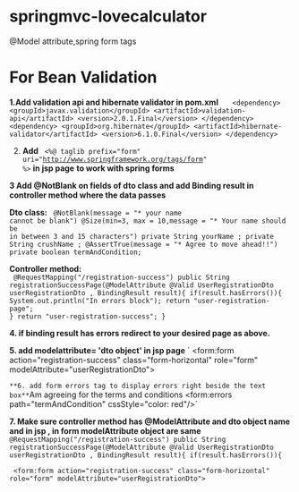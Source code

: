 # springmvc-lovecalculator
@Model attribute,spring form tags

# For Bean Validation

**1.Add validation api and hibernate validator in pom.xml**
`	<dependency>
			<groupId>javax.validation</groupId>
			<artifactId>validation-api</artifactId>
			<version>2.0.1.Final</version>
		</dependency>
		<dependency>
			<groupId>org.hibernate</groupId>
			<artifactId>hibernate-validator</artifactId>
			<version>6.1.0.Final</version>
		</dependency>`
		
		
2. **Add** <code> &lt;%@ taglib prefix="form" uri="http://www.springframework.org/tags/form" %&gt;</code> **in jsp page**
**to work with spring forms**



**3 Add @NotBlank on fields of dto class and add Binding result in controller method where the data passes** 


**Dto class:**
<code>
    @NotBlank(message = "* your name cannot be blank")
    @Size(min=3, max = 10,message = "* Your name should be in between 3 and 15 characters")
    private String yourName ;
    private String crushName ;
    @AssertTrue(message = "* Agree to move ahead!!")
    private boolean termAndCondition; </code>
    
    
 **Controller method:**   
 <code>
  @RequestMapping("/registration-success")
     public String registrationSuccessPage(@ModelAttribute @Valid UserRegistrationDto userRegistrationDto , BindingResult result){
         if(result.hasErrors()){
             System.out.println("In errors block");
             return "user-registration-page";
         }
         return "user-registration-success";
     }
 </code>
 
 
**4. if binding result has errors redirect to your desired page as above.**


**5. add modelattribute= 'dto object' in jsp page** 
`  <form:form action="registration-success" class="form-horizontal" role="form" modelAttribute="userRegistrationDto">


`
**6. add form errors tag to display errors right beside the text box**
  `<label for="termAndCondition">Am agreeing for the terms and conditions</label>
            <form:errors path="termAndCondition" cssStyle="color: red"/>`
	    
	    
**7. Make sure controller method has @ModelAttribute and dto object name and in jsp , in form modelAttribute object are same**
  ` @RequestMapping("/registration-success")
       public String registrationSuccessPage(@ModelAttribute @Valid UserRegistrationDto userRegistrationDto , BindingResult result){
           if(result.hasErrors()){`
  
`  <form:form action="registration-success" class="form-horizontal" role="form" modelAttribute="userRegistrationDto">
`
 
